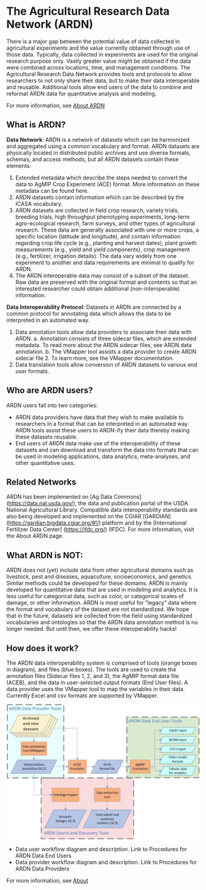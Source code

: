 # The Agricultural Research Data Network (ARDN)

There is a major gap between the potential value of data collected in agricultural experiments and the value currently obtained through use of those data. Typically, data collected in experiments are used for the original research purpose only. Vastly greater value might be obtained if the data were combined across locations, time, and management conditions. The Agricultural Research Data Network provides tools and protocols to allow researchers to not only share their data, but to make their data interoperable and reusable. Additional tools allow end users of the data to combine and reformat ARDN data for quantitative analysis and modeling.

For more information, see [About ARDN](About_ARDN.md)


## What is ARDN?

**Data Network**: ARDN is a network of datasets which can be harmonized and aggregated using a common vocabulary and format. ARDN datasets are physically located in distributed public archives and use diverse formats, schemas, and access methods, but all ARDN datasets contain these elements:
1.	Extended metadata which describe the steps needed to convert the data to AgMIP Crop Experiment (ACE) format.  More information on these metadata can be found here.
2.	ARDN datasets contain information which can be described by the ICASA vocabulary.
3.	ARDN datasets are collected in field crop research, variety trials, breeding trials, high throughput phenotyping experiments, long-term agro-ecological research, farm surveys, and other types of agricultural research. These data are generally associated with one or more crops, a specific location (latitude and longitude), and contain information regarding crop life cycle (e.g., planting and harvest dates), plant growth measurements (e.g., yield and yield components), crop management (e.g., fertilizer, irrigation details). The data vary widely from one experiment to another and data requirements are minimal to qualify for ARDN.
4.	The ARDN interoperable data may consist of a subset of the dataset. Raw data are preserved with the original format and contents so that an interested researcher could obtain additional (non-interoperable) information.

**Data Interoperability Protocol**: Datasets in ARDN are connected by a common protocol for annotating data which allows the data to be interpreted in an automated way. 
1.	Data annotation tools allow data providers to associate their data with ARDN. 
a.	Annotation consists of three sidecar files, which are extended metadata. To read more about the ARDN sidecar files, see ARDN data annotation.
b.	The VMapper tool assists a data provider to create ARDN sidecar file 2. To learn more, see the VMapper documentation.
2.	Data translation tools allow conversion of ARDN datasets to various end user formats.

## Who are ARDN users?
ARDN users fall into two categories:
-	ARDN data providers have data that they wish to make available to researchers in a format that can be interpreted in an automated way. ARDN tools assist these users to ARDN-ify their data thereby making these datasets reusable.
-	End users of ARDN data make use of the interoperability of these datasets and can download and transform the data into formats that can be used in modeling applications, data analytics, meta-analyses, and other quantitative uses.

## Related Networks
ARDN has been implemented on [Ag Data Commons] (https://data.nal.usda.gov/), the data and publication portal of the USDA National Agricultural Library. 
Compatible data interoperability standards are also being developed and implemented on the CGIAR [GARDIAN] (https://gardian.bigdata.cgiar.org/#!/) platform and by the [International Fertilizer Data Center] (https://ifdc.org/) (IFDC).
For more information, visit the About ARDN page.

## What ARDN is NOT:
ARDN does not (yet) include data from other agricultural domains such as livestock, pest and diseases, aquaculture, socioeconomics, and genetics. Similar methods could be developed for these domains. 
ARDN is mainly developed for quantitative data that are used in modeling and analytics. It is less useful for categorical data, such as color, or categorical scales of damage, or other information. 
ARDN is most useful for “legacy” data where the format and vocabulary of the dataset are not standardized. We hope that in the future, datasets are collected from the field using standardized vocabularies and ontologies so that the ARDN data annotation method is no longer needed. But until then, we offer these interoperability hacks!

## How does it work?
The ARDN data interoperability system is comprised of tools (orange boxes in diagram), and files (blue boxes). 
The tools are used to create the annotation files (Sidecar files 1, 2, and 3), the AgMIP format data file (ACEB), and the data in user-selected output formats (End User files).
A data provider uses the VMapper tool to map the variables in their data. Currently Excel and csv formats are supported by VMapper. 

![Image](https://github.com/agmip/ARDN/blob/master/docs/AgMIP%20ARDN%20tools%20diagram_v2.jpg)

-	Data user workflow diagram and description. Link to Procedures for ARDN Data End Users
-	Data provider workflow diagram and description. Link to Procedures for ARDN Data Providers

For more information, see [About](About_ARDN.md)
